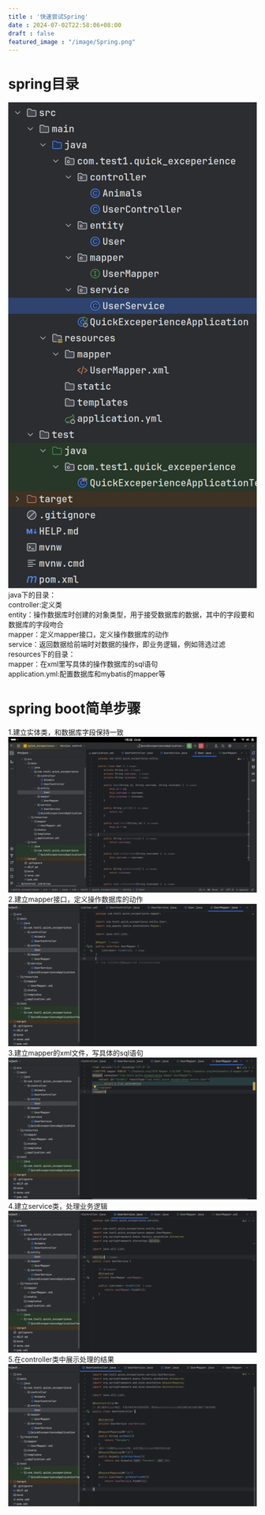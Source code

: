 ```yaml
---
title : '快速尝试Spring'
date : 2024-07-02T22:58:06+08:00
draft : false
featured_image : "/image/Spring.png"
---
```


# spring目录
![目录：项目结构](/image/SpringMulu.png)
java下的目录：  
controller:定义类  
entity：操作数据库时创建的对象类型，用于接受数据库的数据，其中的字段要和数据库的字段吻合  
mapper：定义mapper接口，定义操作数据库的动作  
service：返回数据给前端时对数据的操作，即业务逻辑，例如筛选过滤  
resources下的目录：  
mapper：在xml里写具体的操作数据库的sql语句  
application.yml:配置数据库和mybatis的mapper等  
# spring boot简单步骤
1.建立实体类，和数据库字段保持一致  
![](/image/Shitilei.png)  
2.建立mapper接口，定义操作数据库的动作 
![](/image/MapperJiekou.png)   
3.建立mapper的xml文件，写具体的sql语句  
![](/image/MapperXml.png)  
4.建立service类，处理业务逻辑  
![](/image/ServiceLei.png)  
5.在controller类中展示处理的结果  
![](/image/ControllerJieguo.png)
